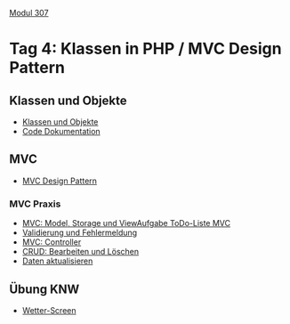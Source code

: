 [Modul 307](/ilv.307)

# Tag 4: Klassen in PHP / MVC Design Pattern

## Klassen und Objekte

- [Klassen und Objekte](/ilv.307/04-modul-307/01-klassen-objekte)
- [Code Dokumentation](/ilv.307/04-modul-307/01.2-docblock)

## MVC

- [MVC Design Pattern](/ilv.307/04-modul-307/02-mvc-design-pattern)

### MVC Praxis

- [MVC: Model, Storage und ViewAufgabe ToDo-Liste MVC](/ilv.307/04-modul-307/02.1-todo-mvc-einstieg)
- [Validierung und Fehlermeldung](/ilv.307/04-modul-307/02.2-todo-validierung)
- [MVC: Controller](/ilv.307/04-modul-307/02.3-todo-mvc-controller)
- [CRUD: Bearbeiten und Löschen](/ilv.307/02.4-modul-307/05-todo-crud)
- [Daten aktualisieren](/ilv.307/04-modul-307/02.5-update)

## Übung KNW

- [Wetter-Screen](/ilv.307/04-modul-307/03-uebung-knw)

<!--stackedit_data:
eyJoaXN0b3J5IjpbLTQ0MTE4MDk5OCwxOTk2MDExODU5LDE4MT
gxNTM4NTQsMzkyMTM5NjcxLC0xNjU5OTk3MTIsMjEyNzI5OTAw
MiwtMTY1OTk5NzEyLDE3MTEzMTUyODYsNjExNzg0ODcsMzY1Nj
U2NDczXX0=
-->
